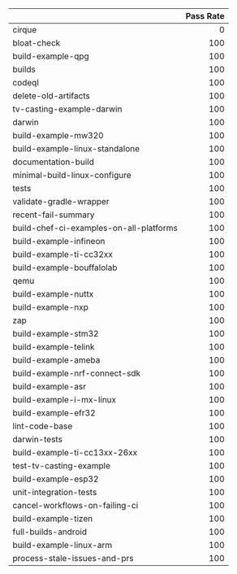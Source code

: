 |                                         |   Pass Rate |
|:----------------------------------------|------------:|
| cirque                                  |           0 |
| bloat-check                             |         100 |
| build-example-qpg                       |         100 |
| builds                                  |         100 |
| codeql                                  |         100 |
| delete-old-artifacts                    |         100 |
| tv-casting-example-darwin               |         100 |
| darwin                                  |         100 |
| build-example-mw320                     |         100 |
| build-example-linux-standalone          |         100 |
| documentation-build                     |         100 |
| minimal-build-linux-configure           |         100 |
| tests                                   |         100 |
| validate-gradle-wrapper                 |         100 |
| recent-fail-summary                     |         100 |
| build-chef-ci-examples-on-all-platforms |         100 |
| build-example-infineon                  |         100 |
| build-example-ti-cc32xx                 |         100 |
| build-example-bouffalolab               |         100 |
| qemu                                    |         100 |
| build-example-nuttx                     |         100 |
| build-example-nxp                       |         100 |
| zap                                     |         100 |
| build-example-stm32                     |         100 |
| build-example-telink                    |         100 |
| build-example-ameba                     |         100 |
| build-example-nrf-connect-sdk           |         100 |
| build-example-asr                       |         100 |
| build-example-i-mx-linux                |         100 |
| build-example-efr32                     |         100 |
| lint-code-base                          |         100 |
| darwin-tests                            |         100 |
| build-example-ti-cc13xx-26xx            |         100 |
| test-tv-casting-example                 |         100 |
| build-example-esp32                     |         100 |
| unit-integration-tests                  |         100 |
| cancel-workflows-on-failing-ci          |         100 |
| build-example-tizen                     |         100 |
| full-builds-android                     |         100 |
| build-example-linux-arm                 |         100 |
| process-stale-issues-and-prs            |         100 |